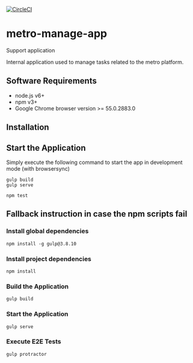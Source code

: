 [![CircleCI](https://circleci.com/gh/topcoder-platform/admin-app.svg?style=svg)](https://circleci.com/gh/topcoder-platform/admin-app)
# metro-manage-app
Support application

Internal application used to manage tasks related to the metro platform.

## Software Requirements

- node.js v6+
- npm v3+
- Google Chrome browser version >= 55.0.2883.0

## Installation

## Start the Application

Simply execute the following command to start the app in development mode (with browsersync)
```
gulp build
gulp serve
```

```npm test```

## Fallback instruction in case the npm scripts fail

### Install global dependencies

```npm install -g gulp@3.8.10```

### Install project dependencies

```
npm install
```
### Build the Application

```gulp build```

### Start the Application

```gulp serve```

### Execute E2E Tests

```gulp protractor```

